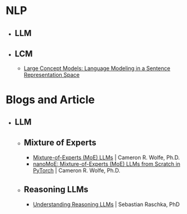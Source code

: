 # NLP
+ ## LLM
+ ## LCM
    - [Large Concept Models: Language Modeling in a Sentence Representation Space](https://ai.meta.com/research/publications/large-concept-models-language-modeling-in-a-sentence-representation-space/)

# Blogs and Article
+ ## LLM
    + ## Mixture of Experts
      + [Mixture-of-Experts (MoE) LLMs](https://cameronrwolfe.substack.com/p/moe-llms) | Cameron R. Wolfe, Ph.D.
      + [nanoMoE: Mixture-of-Experts (MoE) LLMs from Scratch in PyTorch](https://open.substack.com/pub/cameronrwolfe/p/nano-moe) | Cameron R. Wolfe, Ph.D.
    + ## Reasoning LLMs
      + [Understanding Reasoning LLMs](https://magazine.sebastianraschka.com/p/understanding-reasoning-llms) | Sebastian Raschka, PhD
